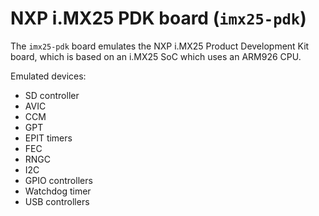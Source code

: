 # NXP i.MX25 PDK board (`imx25-pdk`)

The `imx25-pdk` board emulates the NXP i.MX25 Product Development Kit
board, which is based on an i.MX25 SoC which uses an ARM926 CPU.

Emulated devices:

-   SD controller
-   AVIC
-   CCM
-   GPT
-   EPIT timers
-   FEC
-   RNGC
-   I2C
-   GPIO controllers
-   Watchdog timer
-   USB controllers
